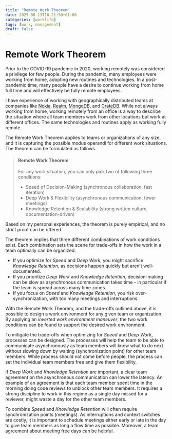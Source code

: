 ```yaml
---
title: "Remote Work Theorem"
date: 2025-08-13T18:21:50+01:00
categories: [worklife]
tags: [work, management]
draft: false
---
```


# Remote Work Theorem

Prior to the COVID-19 pandemic in 2020, working remotely was considered a privilege for few people. During the pandemic, many employees were working from home, adopting new routines and technologies. In a post-pandemic time, many people have a desire to continue working from home full time and will effectively be fully remote employees.

I have experience of working with geographically distributed teams at companies like [Nokia](https://www.nokia.com/), [Realm](https://en.wikipedia.org/wiki/Realm_(database)), [MongoDB](https://www.mongodb.com), and [CrateDB](https://cratedb.com/). While not always working from home, working remotely from an office is a way to describe the situation where all team members work from other locations but work at different offices. The same technologies and routines apply as working fully remote.

The Remote Work Theorem applies to teams or organizations of any size, and it is capturing the possible modus operandi for different work situations. The theorem can be formulated as follows.

> #### Remote Work Theorem
> For any work situation, you can only pick two of following three conditions:
>
> * Speed of Decision-Making (synchronous collaboration, fast iteration)
> * Deep Work & Flexibility (asynchronous communication, fewer meetings)
> * Knowledge Retention & Scalability (strong written culture, documentation-driven)

Based on my personal experiences, the theorem is purely empirical, and no strict proof can be offered.

The theorem implies that three different combinations of work conditions exist. Each combination sets the scene for trade-offs in how the work in a team optimally can be organized.

* If you optimize for *Speed* and *Deep Work*, you might sacrifice *Knowledge Retention*, as decisions happen quickly but aren’t well-documented.
* If you prioritize *Deep Work* and *Knowledge Retention*, decision-making can be slow as asynchronous communication takes time - in particular if the team is spread across many time zones.
* If you focus on *Speed* and *Knowledge Retention*, you risk over-synchronization, with too many meetings and interruptions.

With the Remote Work Theorem, and the trade-offs outlined above, it is possible to design a work environment for any given team or organization. By applying an *inverted work environment maneuver*, the two work conditions can be found to support the desired work environment.

To mitigate the trade-offs when optimizing for *Speed* and *Deep Work*, processes can be designed. The processes will help the team to be able to communicate asynchronously as team members will know what to do next without slowing down by waiting (synchronization point) for other team members. While process should not come before people, the process can set the individual team members free and give them flexibility.

If *Deep Work* and *Knowledge Retention* are important, a clear team agreement on the asynchronous communication can lower the latency. An example of an agreement is that each team member spent time in the morning doing code reviews to unblock other team members. It requires a strong discipline to work in this regime as a single day missed for a reviewer, might waste a day for the other team members.

To combine *Speed* and *Knowledge Retention* will often require synchronization points (meetings). As interruptions and context switches are costly, it is important to schedule meetings either early or late in the day to give team members as long a flow time as possible. Moreover, a team agreement about meeting free days can be helpful.
